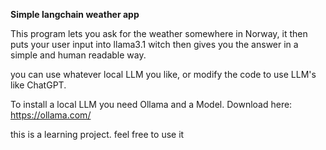 **Simple langchain weather app**

This program lets you ask for the weather somewhere in Norway, it then puts your user input into llama3.1 witch then gives you the answer in a simple and human readable way. 

you can use whatever local LLM you like, or modify the code to use LLM's like ChatGPT.

To install a local LLM you need Ollama and a Model. Download here: 
https://ollama.com/

this is a learning project. feel free to use it
